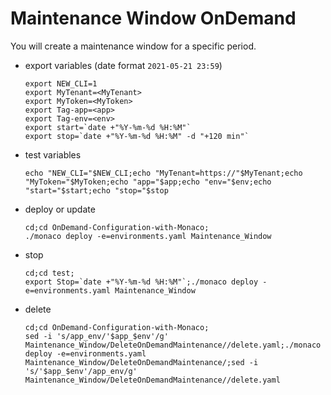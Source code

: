 # Maintenance Window OnDemand

You will create a maintenance window for a specific period.
 
- export variables (date format `2021-05-21 23:59`)

      export NEW_CLI=1
      export MyTenant=<MyTenant>
      export MyToken=<MyToken>
      export Tag-app=<app>
      export Tag-env=<env>
      export start=`date +"%Y-%m-%d %H:%M"`
      export stop=`date +"%Y-%m-%d %H:%M" -d "+120 min"`
      
- test variables

      echo "NEW_CLI="$NEW_CLI;echo "MyTenant=https://"$MyTenant;echo "MyToken="$MyToken;echo "app="$app;echo "env="$env;echo "start="$start;echo "stop="$stop
     
- deploy or update

      cd;cd OnDemand-Configuration-with-Monaco;
      ./monaco deploy -e=environments.yaml Maintenance_Window
      
- stop

      cd;cd test;
      export Stop=`date +"%Y-%m-%d %H:%M"`;./monaco deploy -e=environments.yaml Maintenance_Window


- delete

      cd;cd OnDemand-Configuration-with-Monaco;
      sed -i 's/app_env/'$app_$env'/g'  Maintenance_Window/DeleteOnDemandMaintenance//delete.yaml;./monaco deploy -e=environments.yaml   Maintenance_Window/DeleteOnDemandMaintenance/;sed -i 's/'$app_$env'/app_env/g' Maintenance_Window/DeleteOnDemandMaintenance//delete.yaml


